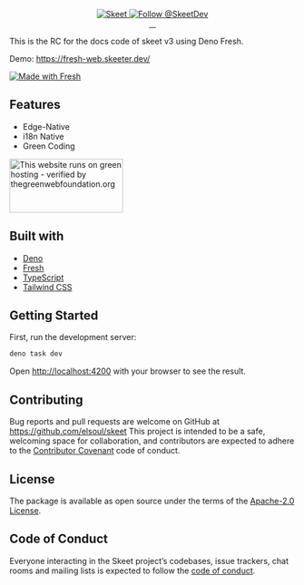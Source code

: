 <p align="center">
  <a href="https://skeet.dev/en/">
    <img src="https://storage.skeet.dev/ogpFresh.jpg" alt="Skeet" />
  </a>

<a href="https://twitter.com/intent/follow?screen_name=SkeetDev">
    <img src="https://img.shields.io/twitter/follow/SkeetDev.svg?label=Follow%20@SkeetDev" alt="Follow @SkeetDev" />
  </a>
  <br/>
  <a aria-label="npm version" href="https://www.npmjs.com/package/@skeet-framework/cli">
    <img alt="" src="https://badgen.net/npm/v/@skeet-framework/cli">
  </a>
  <a aria-label="Downloads Number" href="https://www.npmjs.com/package/@skeet-framework/cli">
    <img alt="" src="https://badgen.net/npm/dt/@skeet-framework/cli">
  </a>
  <a aria-label="License" href="https://github.com/elsoul/skeet-cli/blob/master/LICENSE.txt">
    <img alt="" src="https://badgen.net/badge/license/Apache/blue">
  </a>
    <a aria-label="Code of Conduct" href="https://github.com/elsoul/skeet-cli/blob/master/CODE_OF_CONDUCT.md">
    <img alt="" src="https://img.shields.io/badge/Contributor%20Covenant-2.1-4baaaa.svg">
  </a>
</p>

This is the RC for the docs code of skeet v3 using Deno Fresh.

Demo: https://fresh-web.skeeter.dev/

[![Made with Fresh](https://fresh.deno.dev/fresh-badge-dark.svg)](https://fresh.deno.dev)

## Features

- Edge-Native
- i18n Native
- Green Coding

<a href="https://www.thegreenwebfoundation.org/green-web-check/?url=https%3A%2F%2Ffresh-web.skeeter.dev%2F">
  <img src="https://app.greenweb.org/api/v3/greencheckimage/fresh-web.skeeter.dev?nocache=true" alt="This website runs on green hosting - verified by thegreenwebfoundation.org" width="200px" height="95px">
</a>

## Built with

- [Deno](https://deno.com/)
- [Fresh](https://fresh.deno.dev/)
- [TypeScript](https://www.typescriptlang.org/)
- [Tailwind CSS](https://tailwindcss.com/)

## Getting Started

First, run the development server:

```bash
deno task dev
```

Open [http://localhost:4200](http://localhost:4200) with your browser to see the
result.

## Contributing

Bug reports and pull requests are welcome on GitHub at
https://github.com/elsoul/skeet This project is intended to be a safe, welcoming
space for collaboration, and contributors are expected to adhere to the
[Contributor Covenant](http://contributor-covenant.org) code of conduct.

## License

The package is available as open source under the terms of the
[Apache-2.0 License](https://www.apache.org/licenses/LICENSE-2.0).

## Code of Conduct

Everyone interacting in the Skeet project’s codebases, issue trackers, chat
rooms and mailing lists is expected to follow the
[code of conduct](https://github.com/elsoul/skeet/blob/master/CODE_OF_CONDUCT.md).
